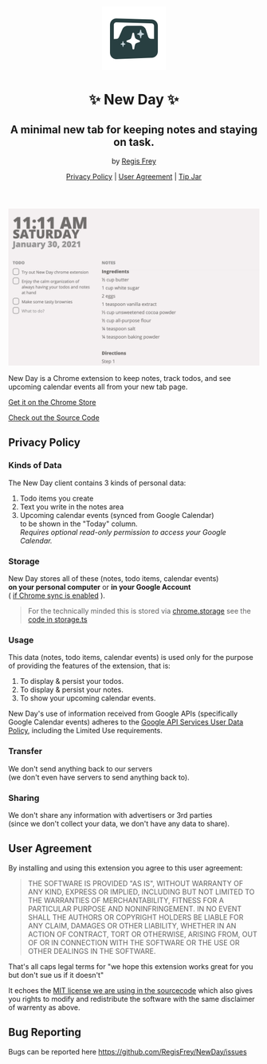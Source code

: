 <header>

![New Day - Sparkling Tab Logo](./src/promo/NewDay-Icon.png)
# ✨ New Day ✨
## A minimal new tab for keeping notes and staying on task.

by [Regis Frey](http://regisfrey.com)

<nav>

[Privacy Policy](#privacy-policy) | [User Agreement](#user-agreement) | [Tip Jar](https://github.com/sponsors/RegisFrey)

</nav>

</header>

![Screenshot showing the time and 2 columns of todos and notes](./src/promo/NewDay-Screenshot.png)

New Day is a Chrome extension 
to keep notes, track todos,
and see upcoming calendar events
all from your new tab page.

<div class="buttons">

[Get it on the Chrome Store](https://chrome.google.com/webstore/detail/new-day/niklocfdniincmmjabhldodncchnndac)

[Check out the Source Code](https://github.com/RegisFrey/NewDay)

</div>

## Privacy Policy

### Kinds of Data
The New Day client contains 3 kinds of personal data:
1. Todo items you create
2. Text you write in the notes area
3. Upcoming calendar events (synced from Google Calendar)
   <br/>to be shown in the "Today" column.
   <br/>*Requires optional read-only permission to access your Google Calendar.*

### Storage
New Day stores all of these
(notes, todo items, calendar events)<br/>
**on your personal computer** or **in your Google Account**<br/>
( [if Chrome sync is enabled](https://support.google.com/chrome/answer/185277) ).

> For the technically minded this is stored via [chrome.storage](https://developer.chrome.com/docs/extensions/reference/storage/) see the [code in storage.ts](https://github.com/RegisFrey/NewDay/blob/main/src/helpers/storage.ts)

### Usage
This data (notes, todo items, calendar events) is used only for the purpose of 
providing the features of the extension, that is:
1. To display & persist your todos.
2. To display & persist your notes.
3. To show your upcoming calendar events.

New Day's use of information received from Google APIs
(specifically Google Calendar events) adheres to the
[Google API Services User Data Policy](https://developers.google.com/terms/api-services-user-data-policy#additional_requirements_for_specific_api_scopes),
including the Limited Use requirements.

### Transfer
We don't send anything back to our servers<br/>
(we don't even have servers to send anything back to).

### Sharing
We don't share any information with advertisers or 3rd parties<br/>
(since we don't collect your data, we don't have any data to share).

## User Agreement

By installing and using this extension you agree to this user agreement:

> THE SOFTWARE IS PROVIDED "AS IS", WITHOUT WARRANTY OF ANY KIND, 
> EXPRESS OR IMPLIED, INCLUDING BUT NOT LIMITED TO THE WARRANTIES 
> OF MERCHANTABILITY, FITNESS FOR A PARTICULAR PURPOSE AND NONINFRINGEMENT.
> IN NO EVENT SHALL THE AUTHORS OR COPYRIGHT HOLDERS BE LIABLE FOR ANY CLAIM,
> DAMAGES OR OTHER LIABILITY, WHETHER IN AN ACTION OF CONTRACT, TORT OR OTHERWISE,
> ARISING FROM, OUT OF OR IN CONNECTION WITH THE SOFTWARE OR THE USE OR OTHER
> DEALINGS IN THE SOFTWARE.

That's all caps legal terms for "we hope this extension works great for you
but don't sue us if it doesn't"

It echoes the [MIT license we are using in the sourcecode](https://github.com/RegisFrey/NewDay/blob/main/LICENSE) 
which also gives you rights to modify and redistribute the software
with the same disclaimer of warrenty as above.

## Bug Reporting
Bugs can be reported here https://github.com/RegisFrey/NewDay/issues
